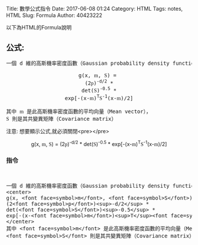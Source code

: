 Title: 數學公式指令
Date: 2017-06-08 01:24
Category: HTML
Tags: notes, HTML
Slug: Formula
Author: 40423222

以下為HTML的Formula說明

<!-- PELICAN_END_SUMMARY -->

## <B>公式:</B>
<pre>
一個 d 維的高斯機率密度函數（Gaussian probability density function）可以表示成：
<center>
g(x, <font face=symbol>m</font>, <font face=symbol>S</font>) = 
(2<font face=symbol>p</font>)<sup>-d/2</sup> *
det(<font face=symbol>S</font>)<sup>-0.5</sup> *
exp[-(x-<font face=symbol>m</font>)<sup>T</sup><font face=symbol>S</font><sup>-1</sup>(x-<font face=symbol>m</font>)/2]
</center>
其中 <font face=symbol>m</font> 是此高斯機率密度函數的平均向量（Mean vector），
<font face=symbol>S</font> 則是其共變異矩陣（Covariance matrix）
</pre>

注意: 想要顯示公式,就必須關閉&lt;pre&gt;&lt;/pre&gt;
<br>
<center>
g(x, <font face=symbol>m</font>, <font face=symbol>S</font>) = 
(2<font face=symbol>p</font>)<sup>-d/2</sup> *
det(<font face=symbol>S</font>)<sup>-0.5</sup> *
exp[-(x-<font face=symbol>m</font>)<sup>T</sup><font face=symbol>S</font><sup>-1</sup>(x-<font face=symbol>m</font>)/2]
</center>

### 指令
<pre>
<xmp>
一個 d 維的高斯機率密度函數（Gaussian probability density function）可以表示成：
<center>
g(x, <font face=symbol>m</font>, <font face=symbol>S</font>) = 
(2<font face=symbol>p</font>)<sup>-d/2</sup> *
det(<font face=symbol>S</font>)<sup>-0.5</sup> *
exp[-(x-<font face=symbol>m</font>)<sup>T</sup><font face=symbol>S</font><sup>-1</sup>(x-<font face=symbol>m</font>)/2]
</center>
其中 <font face=symbol>m</font> 是此高斯機率密度函數的平均向量（Mean vector），
<font face=symbol>S</font> 則是其共變異矩陣（Covariance matrix）
</xmp>
</pre>